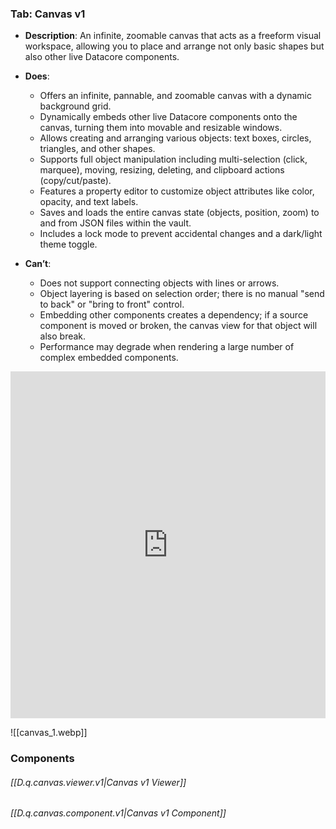 
### Tab: Canvas v1

- **Description**: An infinite, zoomable canvas that acts as a freeform visual workspace, allowing you to place and arrange not only basic shapes but also other live Datacore components.
    
- **Does**:
    
    - Offers an infinite, pannable, and zoomable canvas with a dynamic background grid.
    - Dynamically embeds other live Datacore components onto the canvas, turning them into movable and resizable windows.
    - Allows creating and arranging various objects: text boxes, circles, triangles, and other shapes.
    - Supports full object manipulation including multi-selection (click, marquee), moving, resizing, deleting, and clipboard actions (copy/cut/paste).
    - Features a property editor to customize object attributes like color, opacity, and text labels.
    - Saves and loads the entire canvas state (objects, position, zoom) to and from JSON files within the vault.
    - Includes a lock mode to prevent accidental changes and a dark/light theme toggle.
        
- **Can’t**:
    
    - Does not support connecting objects with lines or arrows.
    - Object layering is based on selection order; there is no manual "send to back" or "bring to front" control.
    - Embedding other components creates a dependency; if a source component is moved or broken, the canvas view for that object will also break.
    - Performance may degrade when rendering a large number of complex embedded components.


<iframe allowfullscreen src="https://www.youtube.com/embed/9GBnD77I9nI" width="100%" height="555" frameborder="0" allow="accelerometer; autoplay; clipboard-write; encrypted-media; gyroscope; picture-in-picture" ></iframe>



![[canvas_1.webp]]




### Components

###### [[D.q.canvas.viewer.v1|Canvas v1 Viewer]]

###### [[D.q.canvas.component.v1|Canvas v1 Component]]

